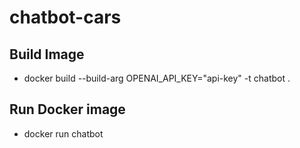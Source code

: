 # chatbot-cars
## Build Image
- docker build --build-arg OPENAI_API_KEY="api-key" -t chatbot .
## Run Docker image
- docker run chatbot